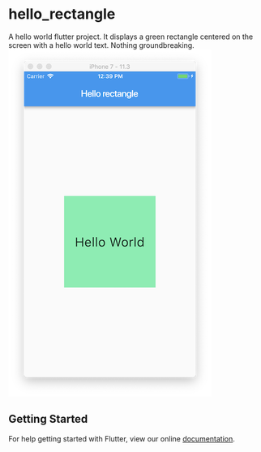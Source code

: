 # hello_rectangle

A hello world flutter project. It displays a green rectangle centered on the screen with a hello world text. Nothing groundbreaking.
![Screen shot of hello world](hello_world.png)

## Getting Started

For help getting started with Flutter, view our online
[documentation](https://flutter.io/).
